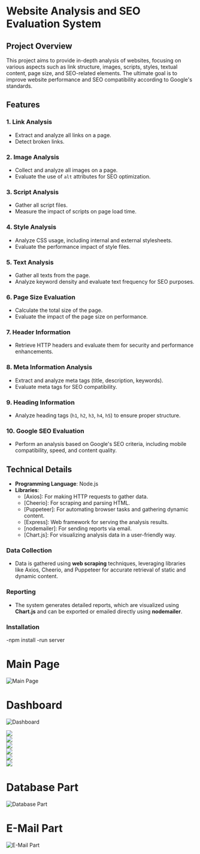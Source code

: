 # Website Analysis and SEO Evaluation System

## Project Overview

This project aims to provide in-depth analysis of websites, focusing on various aspects such as link structure, images, scripts, styles, textual content, page size, and SEO-related elements. The ultimate goal is to improve website performance and SEO compatibility according to Google's standards.

## Features

### 1. **Link Analysis**
- Extract and analyze all links on a page.
- Detect broken links.

### 2. **Image Analysis**
- Collect and analyze all images on a page.
- Evaluate the use of `alt` attributes for SEO optimization.

### 3. **Script Analysis**
- Gather all script files.
- Measure the impact of scripts on page load time.

### 4. **Style Analysis**
- Analyze CSS usage, including internal and external stylesheets.
- Evaluate the performance impact of style files.

### 5. **Text Analysis**
- Gather all texts from the page.
- Analyze keyword density and evaluate text frequency for SEO purposes.

### 6. **Page Size Evaluation**
- Calculate the total size of the page.
- Evaluate the impact of the page size on performance.

### 7. **Header Information**
- Retrieve HTTP headers and evaluate them for security and performance enhancements.

### 8. **Meta Information Analysis**
- Extract and analyze meta tags (title, description, keywords).
- Evaluate meta tags for SEO compatibility.

### 9. **Heading Information**
- Analyze heading tags (`h1`, `h2`, `h3`, `h4`, `h5`) to ensure proper structure.

### 10. **Google SEO Evaluation**
- Perform an analysis based on Google's SEO criteria, including mobile compatibility, speed, and content quality.

## Technical Details

- **Programming Language**: Node.js
- **Libraries**: 
  - [Axios]: For making HTTP requests to gather data.
  - [Cheerio]: For scraping and parsing HTML.
  - [Puppeteer]: For automating browser tasks and gathering dynamic content.
  - [Express]: Web framework for serving the analysis results.
  - [nodemailer]: For sending reports via email.
  - [Chart.js]: For visualizing analysis data in a user-friendly way.
  
### Data Collection
- Data is gathered using **web scraping** techniques, leveraging libraries like Axios, Cheerio, and Puppeteer for accurate retrieval of static and dynamic content.

### Reporting
- The system generates detailed reports, which are visualized using **Chart.js** and can be exported or emailed directly using **nodemailer**.
### Installation
-npm install
-run server



# Main Page
![Main Page](https://github.com/emirhandev/Google-Web-Seo-Checker-/blob/main/pics/1.png)<br/>

# Dashboard
![Dashboard](https://github.com/emirhandev/Google-Web-Seo-Checker-/blob/main/pics/2.png)<br/>


![](https://github.com/emirhandev/Google-Web-Seo-Checker-/blob/main/pics/3.png)<br/>
![](https://github.com/emirhandev/Google-Web-Seo-Checker-/blob/main/pics/4.png)<br/>
![](https://github.com/emirhandev/Google-Web-Seo-Checker-/blob/main/pics/5.png)<br/>
![](https://github.com/emirhandev/Google-Web-Seo-Checker-/blob/main/pics/6.png)<br/>
![](https://github.com/emirhandev/Google-Web-Seo-Checker-/blob/main/pics/7.png)<br/>
![](https://github.com/emirhandev/Google-Web-Seo-Checker-/blob/main/pics/8.png)<br/>
# Database Part
![Database Part](https://github.com/emirhandev/Google-Web-Seo-Checker-/blob/main/pics/9.png)<br/>
# E-Mail Part
![E-Mail Part](https://github.com/emirhandev/Google-Web-Seo-Checker-/blob/main/pics/10.png)<br/>

